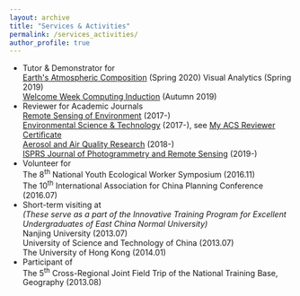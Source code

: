 ```yaml
---
layout: archive
title: "Services & Activities"
permalink: /services_activities/
author_profile: true
---
```


<!-- {% include base_path %} -->

- Tutor & Demonstrator for<br/>
  [Earth's Atmospheric Composition](https://sites.google.com/view/palmerteachinglab/home/atmoscomp?authuser=0) (Spring 2020)
  Visual Analytics (Spring 2019)<br/>
  [Welcome Week Computing Induction](https://www.geos.ed.ac.uk/~gisteac/wkzero/) (Autumn 2019)
- Reviewer for Academic Journals<br/>
  [Remote Sensing of Environment](https://www.journals.elsevier.com/remote-sensing-of-environment) (2017-)<br/>
  [Environmental Science & Technology](https://pubs.acs.org/journal/esthag) (2017-), see [My ACS Reviewer Certificate](https://feiyao-edinburgh.github.io/files/acs_reviewer_certificate.pdf)<br/>
  [Aerosol and Air Quality Research](http://www.aaqr.org/) (2018-)<br/>
  [ISPRS Journal of Photogrammetry and Remote Sensing](https://www.journals.elsevier.com/isprs-journal-of-photogrammetry-and-remote-sensing) (2019-)
- Volunteer for<br/>
  The 8<sup>th</sup> National Youth Ecological Worker Symposium (2016.11)<br/>
  The 10<sup>th</sup> International Association for China Planning Conference (2016.07)
- Short-term visiting at<br/>
  <i>(These serve as a part of the Innovative Training Program for Excellent Undergraduates of East China Normal University)</i><br/>
  Nanjing University (2013.07)<br/>
  University of Science and Technology of China (2013.07)<br/>
  The University of Hong Kong (2014.01)
- Participant of<br/>
  The 5<sup>th</sup> Cross-Regional Joint Field Trip of the National Training Base, Geography (2013.08)

